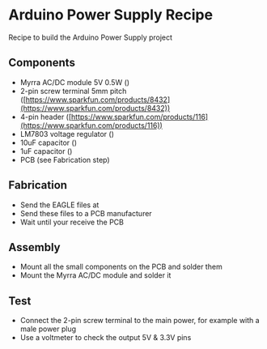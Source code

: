# Arduino Power Supply Recipe

Recipe to build the Arduino Power Supply project

## Components

* Myrra AC/DC module 5V 0.5W ()
* 2-pin screw terminal 5mm pitch ([https://www.sparkfun.com/products/8432](https://www.sparkfun.com/products/8432))
* 4-pin header ([https://www.sparkfun.com/products/116](https://www.sparkfun.com/products/116))
* LM7803 voltage regulator ()
* 10uF capacitor ()
* 1uF capacitor ()
* PCB (see Fabrication step)

## Fabrication

* Send the EAGLE files at []() 
* Send these files to a PCB manufacturer
* Wait until your receive the PCB

## Assembly

* Mount all the small components on the PCB and solder them
* Mount the Myrra AC/DC module and solder it

## Test

* Connect the 2-pin screw terminal to the main power, for example with a male power plug
* Use a voltmeter to check the output 5V & 3.3V pins